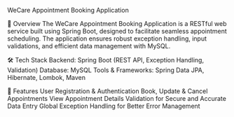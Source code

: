 WeCare Appointment Booking Application

📌 Overview
The WeCare Appointment Booking Application is a RESTful web service built using Spring Boot, designed to facilitate seamless appointment scheduling. The application ensures robust exception handling, input validations, and efficient data management with MySQL.

🛠️ Tech Stack
Backend: Spring Boot (REST API, Exception Handling, Validation)
Database: MySQL
Tools & Frameworks: Spring Data JPA, Hibernate, Lombok, Maven

🚀 Features
User Registration & Authentication
Book, Update & Cancel Appointments
View Appointment Details
Validation for Secure and Accurate Data Entry
Global Exception Handling for Better Error Management
